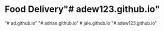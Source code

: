 # Food Delivery"# adew123.github.io" 
"# ad.github.io" 
"# adrian.github.io" 
#   j a l e . g i t h u b . i o  
 "# adew123.github.io" 

